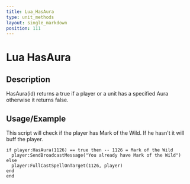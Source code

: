 ```yaml
---
title: Lua_HasAura
type: unit_methods
layout: single_markdown
position: 111
---
```


# Lua HasAura

## Description

HasAura(id) returns a true if a player or a unit has a specified Aura otherwise it returns false.

## Usage/Example

This script will check if the player has Mark of the Wild. If he hasn't it will buff the player.

```
if player:HasAura(1126) == true then -- 1126 = Mark of the Wild
  player:SendBroadcastMessage("You already have Mark of the Wild")
else
  player:FullCastSpellOnTarget(1126, player)
end
end
```
